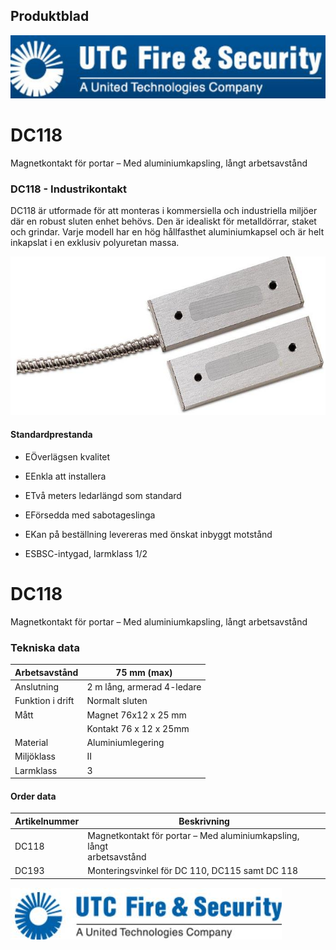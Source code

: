 ## Produktblad

![](_page_0_Picture_1.jpeg)

# DC118

Magnetkontakt för portar – Med aluminiumkapsling, långt arbetsavstånd

### DC118 - Industrikontakt

DC118 är utformade för att monteras i kommersiella och industriella miljöer där en robust sluten enhet behövs. Den är idealiskt för metalldörrar, staket och grindar. Varje modell har en hög hållfasthet aluminiumkapsel och är helt inkapslat i en exklusiv polyuretan massa.

![](_page_0_Picture_6.jpeg)

#### Standardprestanda

- EÖverlägsen kvalitet
- EEnkla att installera

- ETvå meters ledarlängd som standard
- EFörsedda med sabotageslinga
- EKan på beställning levereras med önskat inbyggt motstånd
- ESBSC-intygad, larmklass 1/2

# DC118

Magnetkontakt för portar – Med aluminiumkapsling, långt arbetsavstånd

### Tekniska data

| Arbetsavstånd    | 75 mm (max)                |
|------------------|----------------------------|
| Anslutning       | 2 m lång, armerad 4-ledare |
| Funktion i drift | Normalt sluten             |
| Mått             | Magnet 76x12 x 25 mm       |
|                  | Kontakt 76 x 12 x 25mm     |
| Material         | Aluminiumlegering          |
| Miljöklass       | II                         |
| Larmklass        | 3                          |

#### Order data

| Artikelnummer | Beskrivning                                                              |
|---------------|--------------------------------------------------------------------------|
| DC118         | Magnetkontakt för portar – Med aluminiumkapsling, långt<br>arbetsavstånd |
| DC193         | Monteringsvinkel för DC 110, DC115 samt DC 118                           |

![](_page_1_Picture_7.jpeg)